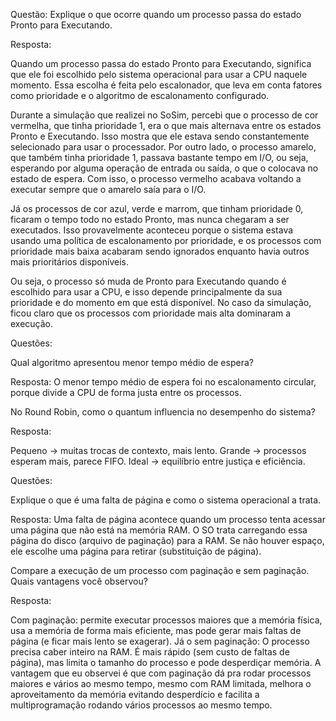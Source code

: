 Questão: Explique o que ocorre quando um processo passa do estado Pronto para Executando.

Resposta:

Quando um processo passa do estado Pronto para Executando, significa que ele foi escolhido pelo sistema operacional para usar a CPU naquele momento. Essa escolha é feita pelo escalonador, que leva em conta fatores como prioridade e o algoritmo de escalonamento configurado.

Durante a simulação que realizei no SoSim, percebi que o processo de cor vermelha, que tinha prioridade 1, era o que mais alternava entre os estados Pronto e Executando. Isso mostra que ele estava sendo constantemente selecionado para usar o processador. Por outro lado, o processo amarelo, que também tinha prioridade 1, passava bastante tempo em I/O, ou seja, esperando por alguma operação de entrada ou saída, o que o colocava no estado de espera. Com isso, o processo vermelho acabava voltando a executar sempre que o amarelo saía para o I/O.

Já os processos de cor azul, verde e marrom, que tinham prioridade 0, ficaram o tempo todo no estado Pronto, mas nunca chegaram a ser executados. Isso provavelmente aconteceu porque o sistema estava usando uma política de escalonamento por prioridade, e os processos com prioridade mais baixa acabaram sendo ignorados enquanto havia outros mais prioritários disponíveis.

Ou seja, o processo só muda de Pronto para Executando quando é escolhido para usar a CPU, e isso depende principalmente da sua prioridade e do momento em que está disponível. No caso da simulação, ficou claro que os processos com prioridade mais alta dominaram a execução.

Questões:

Qual algoritmo apresentou menor tempo médio de espera?

Resposta: 
O menor tempo médio de espera foi no escalonamento circular, porque divide a CPU de forma justa entre os processos.

No Round Robin, como o quantum influencia no desempenho do sistema?

Resposta: 

Pequeno → muitas trocas de contexto, mais lento.
Grande → processos esperam mais, parece FIFO.
Ideal → equilíbrio entre justiça e eficiência.

Questões:

Explique o que é uma falta de página e como o sistema operacional a trata.

Resposta:
Uma falta de página acontece quando um processo tenta acessar uma página que não está na memória RAM.
O SO trata carregando essa página do disco (arquivo de paginação) para a RAM. Se não houver espaço, ele escolhe uma página para retirar (substituição de página).

Compare a execução de um processo com paginação e sem paginação. Quais vantagens você observou?

Resposta: 

Com paginação: permite executar processos maiores que a memória física, usa a memória de forma mais eficiente, mas pode gerar mais faltas de página (e ficar mais lento se exagerar). Já o sem paginação: O processo precisa caber inteiro na RAM. É mais rápido (sem custo de faltas de página), mas limita o tamanho do processo e pode desperdiçar memória.
A vantagem que eu observei é que com paginação dá pra rodar processos maiores e vários ao mesmo tempo, mesmo com RAM limitada, melhora o aproveitamento da memória evitando desperdício e facilita a multiprogramação rodando vários processos ao mesmo tempo.

